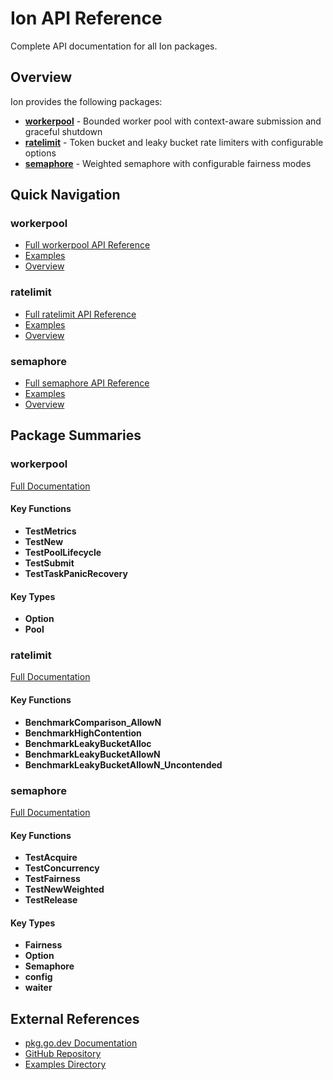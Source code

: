# Ion API Reference

Complete API documentation for all Ion packages.

## Overview

Ion provides the following packages:

- **[workerpool](../workerpool/)** - Bounded worker pool with context-aware submission and graceful shutdown
- **[ratelimit](../ratelimit/)** - Token bucket and leaky bucket rate limiters with configurable options  
- **[semaphore](../semaphore/)** - Weighted semaphore with configurable fairness modes

## Quick Navigation

### workerpool

- [Full workerpool API Reference](../workerpool/api-reference.md)
- [Examples](../workerpool/examples.md)
- [Overview](../workerpool/README.md)

### ratelimit

- [Full ratelimit API Reference](../ratelimit/api-reference.md)
- [Examples](../ratelimit/examples.md)
- [Overview](../ratelimit/README.md)

### semaphore

- [Full semaphore API Reference](../semaphore/api-reference.md)
- [Examples](../semaphore/examples.md)
- [Overview](../semaphore/README.md)


## Package Summaries

### workerpool

[Full Documentation](../workerpool/api-reference.md)

#### Key Functions

- **TestMetrics**
- **TestNew**
- **TestPoolLifecycle**
- **TestSubmit**
- **TestTaskPanicRecovery**

#### Key Types

- **Option**
- **Pool**

### ratelimit

[Full Documentation](../ratelimit/api-reference.md)

#### Key Functions

- **BenchmarkComparison_AllowN**
- **BenchmarkHighContention**
- **BenchmarkLeakyBucketAlloc**
- **BenchmarkLeakyBucketAllowN**
- **BenchmarkLeakyBucketAllowN_Uncontended**

### semaphore

[Full Documentation](../semaphore/api-reference.md)

#### Key Functions

- **TestAcquire**
- **TestConcurrency**
- **TestFairness**
- **TestNewWeighted**
- **TestRelease**

#### Key Types

- **Fairness**
- **Option**
- **Semaphore**
- **config**
- **waiter**

## External References

- [pkg.go.dev Documentation](https://pkg.go.dev/github.com/kolosys/ion)
- [GitHub Repository](https://github.com/kolosys/ion)
- [Examples Directory](https://github.com/kolosys/ion/tree/main/examples)

